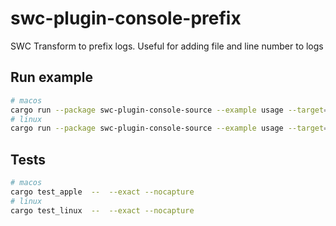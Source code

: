 # swc-plugin-console-prefix
SWC Transform to prefix logs. Useful for adding file and line number to logs

## Run example
```sh
# macos
cargo run --package swc-plugin-console-source --example usage --target=x86_64-apple-darwin
# linux
cargo run --package swc-plugin-console-source --example usage --target=x86_64-unknown-linux-gnu
```

## Tests
```sh
# macos
cargo test_apple  --  --exact --nocapture
# linux
cargo test_linux  --  --exact --nocapture  
```
